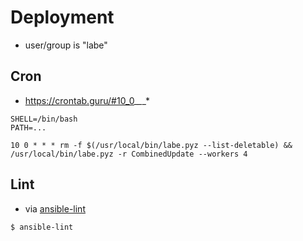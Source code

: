 # Deployment

* user/group is "labe"

## Cron

* https://crontab.guru/#10_0_*_*_*

```cron
SHELL=/bin/bash
PATH=...

10 0 * * * rm -f $(/usr/local/bin/labe.pyz --list-deletable) && /usr/local/bin/labe.pyz -r CombinedUpdate --workers 4
```

## Lint

* via [ansible-lint](https://ansible-lint.readthedocs.io)

```
$ ansible-lint
```
